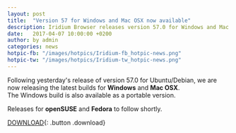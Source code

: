 ```yaml
---
layout: post
title:  "Version 57 for Windows and Mac OSX now available"
description: Iridium Browser releases version 57.0 for Windows and Mac OSX
date:   2017-04-07 10:00:00 +0200
author:	by admin
categories: news
hotpic-fb: "/images/hotpics/Iridium-fb_hotpic-news.png"
hotpic-tw: "/images/hotpics/Iridium-tw_hotpic-news.png"
---
```


Following yesterday's release of version 57.0 for Ubuntu/Debian, we are now releasing the latest builds for **Windows** and **Mac OSX**.     
The Windows build is also available as a portable version.     
<!--break-->
Releases for **openSUSE** and **Fedora** to follow shortly.     

[DOWNLOAD](/downloads/index.html "Download Iridium Browser v57"){: .button .download}     

